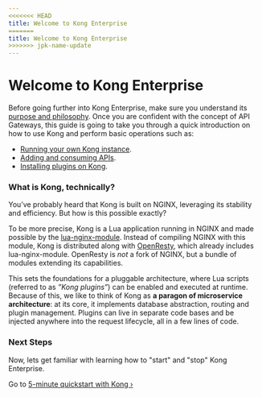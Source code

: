 ```yaml
---
<<<<<<< HEAD
title: Welcome to Kong Enterprise 
=======
title: Welcome to Kong Enterprise
>>>>>>> jpk-name-update
---
```


# Welcome to Kong Enterprise

Before going further into Kong Enterprise, make sure you understand
its [purpose and philosophy](/about). Once you are confident with the concept
of API Gateways, this guide is going to take you through a quick introduction on
how to use Kong and perform basic operations such as:

- [Running your own Kong instance][quickstart].
- [Adding and consuming APIs][adding-your-api].
- [Installing plugins on Kong][enabling-plugins].

### What is Kong, technically?

You’ve probably heard that Kong is built on NGINX, leveraging its stability and
efficiency. But how is this possible exactly?

To be more precise, Kong is a Lua application running in NGINX and made possible
by the [lua-nginx-module](https://github.com/openresty/lua-nginx-module).
Instead of compiling NGINX with this module, Kong is distributed along with
[OpenResty](https://openresty.org/), which already includes lua-nginx-module.
OpenResty is *not* a fork of NGINX, but a bundle of modules extending
its capabilities.

This sets the foundations for a pluggable architecture, where Lua scripts
(referred to as *”Kong plugins”*) can be enabled and executed at runtime.
Because of this, we like to think of Kong as **a paragon of microservice
architecture**: at its core, it implements database abstraction, routing and
plugin management. Plugins can live in separate code bases and be injected
anywhere into the request lifecycle, all in a few lines of code.

### Next Steps

Now, lets get familiar with learning how to "start" and "stop" Kong Enterprise.

Go to [5-minute quickstart with Kong &rsaquo;][quickstart]

[quickstart]: /enterprise/{{page.kong_version}}/getting-started/quickstart
[adding-your-api]: /enterprise/{{page.kong_version}}/getting-started/adding-your-api
[enabling-plugins]: /enterprise/{{page.kong_version}}/getting-started/enabling-plugins
